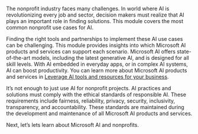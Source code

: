 The nonprofit industry faces many challenges. In world where AI is revolutionizing every job and sector, decision makers must realize that AI plays an important role in finding solutions. This module covers the most common nonprofit use cases for AI.

Finding the right tools and partnerships to implement these AI use cases can be challenging. This module provides insights into which Microsoft AI products and services can support each scenario. Microsoft AI offers state-of-the-art models, including the latest generative AI, and is designed for all skill levels. With AI embedded in everyday apps, or in complex AI systems, AI can boost productivity. You can learn more about Microsoft AI products and services in [Leverage AI tools and resources for your business](/training/modules/leverage-ai-tools/).

It’s not enough to just use AI for nonprofit projects. AI practices and solutions must comply with the ethical standards of responsible AI. These requirements include fairness, reliability, privacy, security, inclusivity, transparency, and accountability. These standards are maintained during the development and maintenance of all Microsoft AI products and services.

Next, let’s lets learn about Microsoft AI and nonprofits.
